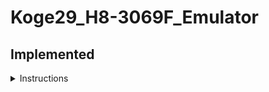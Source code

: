 # Koge29_H8-3069F_Emulator

## Implemented
<details><summary>Instructions</summary>
  
  | Instruction | Implemented |
  |---|---|
  |MOV | <ul><li>[ ] B<li> [x] W<li> [x] L</ul>|
  |POP| <ul><li>[ ] W<li> [ ] L</ul>|
  |PUSH| <ul><li>[ ] W<li> [ ] L</ul>|
  |MOVEPE| <ul><li>[ ] B</ul>|
  |MOVTPE| <ul><li>[ ] B</ul>|
  |ADD| <ul><li>[x] B<li> [x] W<li> [x] L</ul>|
  |CMP| <ul><li>[x] B<li> [x] W<li> [x] L</ul>|
  |SUB| <ul><li>[x] B<li> [x] W<li> [x] L</ul>|
  |ADDX| <ul><li>[ ] B</ul>|
  |SUBX| <ul><li>[ ] B</ul>|
  |ADDS| <ul><li>[x] L</ul>|
  |SUBS| <ul><li>[x] L</ul>|
  |INC| <ul><li>[ ] B<li> [ ] W<li> [ ] L</ul>|
  |DEC| <ul><li>[ ] B<li> [ ] W<li> [ ] L</ul>|
  |DAA| <ul><li>[ ] B</ul>|
  |DAS| <ul><li>[ ] B</ul>|
  |MULXU| <ul><li>[ ] B<li> [ ] W</ul>|
  |DIVXU| <ul><li>[ ] B<li> [ ] W</ul>|
  |MULXS| <ul><li>[ ] B<li> [ ] W</ul>|
  |DIVXS| <ul><li>[ ] B<li> [ ] W</ul>|
  |NEG| <ul><li>[ ] B<li> [ ] W<li> [ ] L</ul>|
  |EXTU| <ul><li>[ ] W<li> [ ] L</ul>|
  |EXTS| <ul><li>[ ] W<li> [ ] L</ul>|
  |AND| <ul><li>[ ] B<li> [ ] W<li> [ ] L</ul>|
  |OR| <ul><li>[ ] B<li> [ ] W<li> [ ] L</ul>|
  |XOR| <ul><li>[ ] B<li> [ ] W<li> [ ] L</ul>|
  |Shift| <ul><li>[ ] B<li> [ ] W<li> [ ] L</ul>|
  |Bit| <ul><li>[ ] B</ul>|
  |Bcc| <ul><li>[x] </ul>|
  |BSR| <ul><li>[ ] </ul>|
  |JMP| <ul><li>[x] </ul>|
  |JSR| <ul><li>[x] </ul>|
  |RTS| <ul><li>[x] </ul>|
  |TRAPA| <ul><li>[ ] </ul>|
  |RTE| <ul><li>[ ] </ul>|
  |SLEEP| <ul><li>[ ] </ul>|
  |LDC| <ul><li>[ ] B<li> [ ] W<li> [ ] L</ul>|
  |STC| <ul><li>[ ] B<li> [ ] W<li> [ ] L</ul>|
  |ANDC| <ul><li>[ ] B</ul>|
  |ORC| <ul><li>[ ] B</ul>|
  |XORC| <ul><li>[ ] B</ul>|
  |NOP| <ul><li>[ ] </ul>|
  |Block| <ul><li>[ ] B<li> [ ] W<li> [ ] L</ul>|
  
</details>
